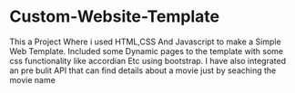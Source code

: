 # Custom-Website-Template
This a Project Where i used HTML,CSS And Javascript to make a Simple Web Template.
Included some Dynamic pages to the template with some css functionality like accordian Etc using bootstrap.
I have also integrated an pre bulit API that can find details about a movie just by seaching the movie name 
